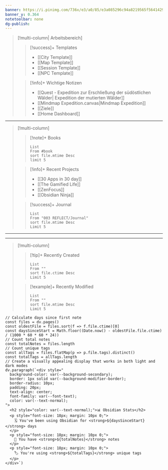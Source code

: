 ```yaml
---
banner: https://i.pinimg.com/736x/e3/a0/85/e3a085296c94a8219565f5641429a5cc.jpg
banner_y: 0.364
notetoolbar: none
dg-publish:
---
```

>[!multi-column| Arbeitsbereich]
>
>> [!success]+ Templates
>> - [[City Template]]
>> - [[Map Template]]
>> - [[Session Template]]
>> - [[NPC Template]]
>
>> [!info]+ Wichtige Notizen
>> - [[Quest - Expedition zur Erschließung der südöstlichen Wälder| Expedition der mutierten Wälder]]
>> - [[Mindmap Expedition.canvas|Mindmap Expedition]]
>> - [[Ziele]]
>> - [[Home Dashboard]]

---
> [!multi-column]
>
> > [!note]+ Books
>>```dataview
> > List
> > From #book
> > sort file.mtime Desc
> > limit 5
> > ```
>
> > [!info]+ Recent Projects
> > - [[30 Apps in 30 day]]
> > - [[The Gamified Life]]
> > - [[ZenFocus]]
> > - [[Obsidian Ninja]]
>
> > [!success]+ Journal
>> ```dataview
> > List
> > From "003 REFLECT/Journal"
> > sort file.mtime Desc
> > Limit 5
> > ```
---

---
> [!multi-column]
>
> > [!tip]+ Recently Created
>>```dataview
> >List
> >From ""
> >sort file.ctime Desc
> >Limit 5
> >```
>
> > [!example]+ Recently Modified
>> ```dataview 
> > List 
> > From ""
> > sort file.mtime Desc
> > Limit 5
> > ```

```dataviewjs
// Calculate days since first note
const files = dv.pages()
const oldestFile = files.sort(f => f.file.ctime)[0]
const daysSinceStart = Math.floor((Date.now() - oldestFile.file.ctime) / (1000 * 60 * 60 * 24))
// Count total notes
const totalNotes = files.length
// Count unique tags
const allTags = files.flatMap(p => p.file.tags).distinct()
const totalTags = allTags.length
// Create a visually appealing display that works in both light and dark modes
dv.paragraph(`<div style="
  background-color: var(--background-secondary);
  border: 1px solid var(--background-modifier-border);
  border-radius: 10px;
  padding: 20px;
  text-align: center;
  font-family: var(--font-text);
  color: var(--text-normal);
">
  <h2 style="color: var(--text-normal);">📊 Obsidian Stats</h2>
  <p style="font-size: 18px; margin: 10px 0;">
    🗓️ You've been using Obsidian for <strong>${daysSinceStart}</strong> days
  </p>
  <p style="font-size: 18px; margin: 10px 0;">
    📝 You have <strong>${totalNotes}</strong> notes
  </p>
  <p style="font-size: 18px; margin: 10px 0;">
    🏷️ You're using <strong>${totalTags}</strong> unique tags
  </p>
</div>`)
```